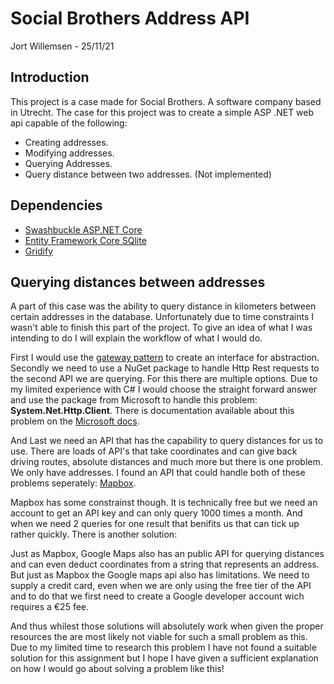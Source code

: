 # Social Brothers Address API
Jort Willemsen - 25/11/21

## Introduction

This project is a case made for Social Brothers. A software company based in Utrecht. The case for this project was to create a simple ASP .NET web api capable of the following:

- Creating addresses.
- Modifying addresses.
- Querying Addresses.
- Query distance between two addresses. (Not implemented)

## Dependencies

- [Swashbuckle ASP.NET Core](https://www.nuget.org/packages/Swashbuckle.AspNetCore/)
- [Entity Framework Core SQlite](https://docs.microsoft.com/en-us/ef/core/providers/sqlite/?tabs=dotnet-core-cli)
- [Gridify](https://alirezanet.github.io/Gridify/)

## Querying distances between addresses

A part of this case was the ability to query distance in kilometers between certain addresses in the database.
Unfortunately due to time constraints I wasn't able to finish this part of the project. To give an idea of what I was intending to do I will explain the workflow of what I would do.

First I would use the [gateway pattern](https://martinfowler.com/articles/gateway-pattern.html) to create an interface for abstraction. Secondly we need to use a NuGet package to handle Http Rest requests to the second API we are querying. For this there are multiple options. Due to my limited experience with C# I would choose the straight forward answer and use the package from Microsoft to handle this problem: **System.Net.Http.Client**.
There is documentation available about this problem on the 
[Microsoft docs](https://docs.microsoft.com/en-us/aspnet/web-api/overview/advanced/calling-a-web-api-from-a-net-client).

And Last we need an API that has the capability to query distances for us to use. There are loads of API's that take coordinates and can give back driving routes, absolute distances and much more but there is one problem. We only have addresses.
I found an API that could handle both of these problems seperately: [Mapbox](https://www.mapbox.com/). 

Mapbox has some constrainst though. It is technically free but we need an account to get an API key and can only query 1000 times a month. And when we need 2 queries for one result that benifits us that can tick up rather quickly. There is another solution:

Just as Mapbox, Google Maps also has an public API for querying distances and can even deduct coordinates from a string that represents an address. But just as Mapbox the Google maps api also has limitations. We need to supply a credit card, even when we are only using the free tier of the API and to do that we first need to create a Google developer account wich requires a €25 fee.

And thus whilest those solutions will absolutely work when given the proper resources the are most likely not viable for such a small problem as this. Due to my limited time to research this problem I have not found a suitable solution for this assignment but I hope I have given a sufficient explanation on how I would go about solving a problem like this!
